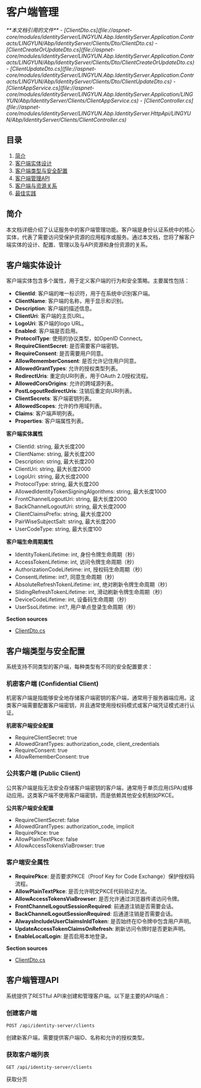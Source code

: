 
# 客户端管理

<cite>
**本文档引用的文件**
- [ClientDto.cs](file://aspnet-core/modules/identityServer/LINGYUN.Abp.IdentityServer.Application.Contracts/LINGYUN/Abp/IdentityServer/Clients/Dto/ClientDto.cs)
- [ClientCreateOrUpdateDto.cs](file://aspnet-core/modules/identityServer/LINGYUN.Abp.IdentityServer.Application.Contracts/LINGYUN/Abp/IdentityServer/Clients/Dto/ClientCreateOrUpdateDto.cs)
- [ClientUpdateDto.cs](file://aspnet-core/modules/identityServer/LINGYUN.Abp.IdentityServer.Application.Contracts/LINGYUN/Abp/IdentityServer/Clients/Dto/ClientUpdateDto.cs)
- [ClientAppService.cs](file://aspnet-core/modules/identityServer/LINGYUN.Abp.IdentityServer.Application/LINGYUN/Abp/IdentityServer/Clients/ClientAppService.cs)
- [ClientController.cs](file://aspnet-core/modules/identityServer/LINGYUN.Abp.IdentityServer.HttpApi/LINGYUN/Abp/IdentityServer/Clients/ClientController.cs)
</cite>

## 目录
1. [简介](#简介)
2. [客户端实体设计](#客户端实体设计)
3. [客户端类型与安全配置](#客户端类型与安全配置)
4. [客户端管理API](#客户端管理api)
5. [客户端与资源关系](#客户端与资源关系)
6. [最佳实践](#最佳实践)

## 简介
本文档详细介绍了认证服务中的客户端管理功能。客户端是身份认证系统中的核心实体，代表了需要访问受保护资源的应用程序或服务。通过本文档，您将了解客户端实体的设计、配置、管理以及与API资源和身份资源的关系。

## 客户端实体设计

客户端实体包含多个属性，用于定义客户端的行为和安全策略。主要属性包括：

- **ClientId**: 客户端的唯一标识符，用于在系统中识别客户端。
- **ClientName**: 客户端的名称，用于显示和识别。
- **Description**: 客户端的描述信息。
- **ClientUri**: 客户端的主页URL。
- **LogoUri**: 客户端的logo URL。
- **Enabled**: 客户端是否启用。
- **ProtocolType**: 使用的协议类型，如OpenID Connect。
- **RequireClientSecret**: 是否需要客户端密钥。
- **RequireConsent**: 是否需要用户同意。
- **AllowRememberConsent**: 是否允许记住用户同意。
- **AllowedGrantTypes**: 允许的授权类型列表。
- **RedirectUris**: 重定向URI列表，用于OAuth 2.0授权流程。
- **AllowedCorsOrigins**: 允许的跨域源列表。
- **PostLogoutRedirectUris**: 注销后重定向URI列表。
- **ClientSecrets**: 客户端密钥列表。
- **AllowedScopes**: 允许的作用域列表。
- **Claims**: 客户端声明列表。
- **Properties**: 客户端属性列表。

**客户端实体属性**
- ClientId: string, 最大长度200
- ClientName: string, 最大长度200
- Description: string, 最大长度200
- ClientUri: string, 最大长度2000
- LogoUri: string, 最大长度2000
- ProtocolType: string, 最大长度200
- AllowedIdentityTokenSigningAlgorithms: string, 最大长度1000
- FrontChannelLogoutUri: string, 最大长度2000
- BackChannelLogoutUri: string, 最大长度2000
- ClientClaimsPrefix: string, 最大长度200
- PairWiseSubjectSalt: string, 最大长度200
- UserCodeType: string, 最大长度100

**客户端生命周期属性**
- IdentityTokenLifetime: int, 身份令牌生命周期（秒）
- AccessTokenLifetime: int, 访问令牌生命周期（秒）
- AuthorizationCodeLifetime: int, 授权码生命周期（秒）
- ConsentLifetime: int?, 同意生命周期（秒）
- AbsoluteRefreshTokenLifetime: int, 绝对刷新令牌生命周期（秒）
- SlidingRefreshTokenLifetime: int, 滑动刷新令牌生命周期（秒）
- DeviceCodeLifetime: int, 设备码生命周期（秒）
- UserSsoLifetime: int?, 用户单点登录生命周期（秒）

**Section sources**
- [ClientDto.cs](file://aspnet-core/modules/identityServer/LINGYUN.Abp.IdentityServer.Application.Contracts/LINGYUN/Abp/IdentityServer/Clients/Dto/ClientDto.cs)

## 客户端类型与安全配置

系统支持不同类型的客户端，每种类型有不同的安全配置要求：

### 机密客户端 (Confidential Client)
机密客户端是指能够安全地存储客户端密钥的客户端，通常用于服务器端应用。这类客户端需要配置客户端密钥，并且通常使用授权码模式或客户端凭证模式进行认证。

**机密客户端安全配置**
- RequireClientSecret: true
- AllowedGrantTypes: authorization_code, client_credentials
- RequireConsent: true
- AllowRememberConsent: true

### 公共客户端 (Public Client)
公共客户端是指无法安全存储客户端密钥的客户端，通常用于单页应用(SPA)或移动应用。这类客户端不使用客户端密钥，而是依赖其他安全机制如PKCE。

**公共客户端安全配置**
- RequireClientSecret: false
- AllowedGrantTypes: authorization_code, implicit
- RequirePkce: true
- AllowPlainTextPkce: false
- AllowAccessTokensViaBrowser: true

### 客户端安全属性
- **RequirePkce**: 是否要求PKCE（Proof Key for Code Exchange）保护授权码流程。
- **AllowPlainTextPkce**: 是否允许明文PKCE代码验证方法。
- **AllowAccessTokensViaBrowser**: 是否允许通过浏览器传递访问令牌。
- **FrontChannelLogoutSessionRequired**: 前通道注销是否需要会话。
- **BackChannelLogoutSessionRequired**: 后通道注销是否需要会话。
- **AlwaysIncludeUserClaimsInIdToken**: 是否始终在ID令牌中包含用户声明。
- **UpdateAccessTokenClaimsOnRefresh**: 刷新访问令牌时是否更新声明。
- **EnableLocalLogin**: 是否启用本地登录。

**Section sources**
- [ClientDto.cs](file://aspnet-core/modules/identityServer/LINGYUN.Abp.IdentityServer.Application.Contracts/LINGYUN/Abp/IdentityServer/Clients/Dto/ClientDto.cs)

## 客户端管理API

系统提供了RESTful API来创建和管理客户端。以下是主要的API端点：

### 创建客户端
```http
POST /api/identity-server/clients
```
创建新客户端，需要提供客户端ID、名称和允许的授权类型。

### 获取客户端列表
```http
GET /api/identity-server/clients
```
获取分页
